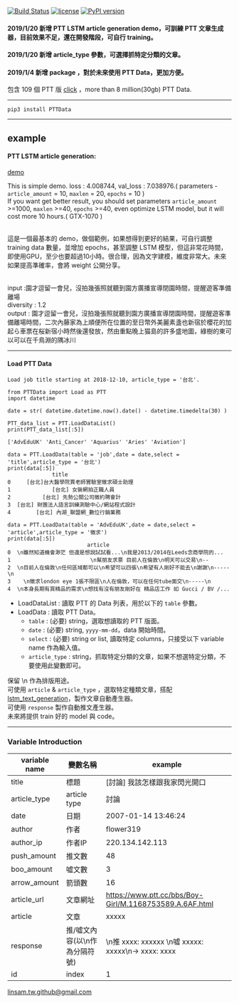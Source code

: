 
[![Build Status](https://travis-ci.org/linsamtw/PTTData.svg?branch=master)](https://travis-ci.org/linsamtw/PTTData)
[![license](https://img.shields.io/github/license/mashape/apistatus.svg?maxAge=2592000)](https://github.com/linsamtw/PTTData/blob/master/LICENSE)
[![PyPI version](https://badge.fury.io/py/PTTData.svg)](https://badge.fury.io/py/PTTData)

#### 2019/1/20 新增 PTT LSTM article generation demo，可訓練 PTT 文章生成器，目前效果不足，還在開發階段，可自行 training。
#### 2019/1/20 新增 article_type 參數，可選擇抓特定分類的文章。
#### 2019/1/4 新增 package ，對於未來使用 PTT Data，更加方便。

包含 109 個 PTT 版 [click](https://github.com/f496328mm/PTTOpenData/blob/master/ptt_readme.md) ，more than 8 million(30gb) PTT Data.

---------------------
    pip3 install PTTData
---------------------


## example

#### PTT LSTM article generation:

[demo](https://github.com/f496328mm/PTTOpenData/blob/master/PTTDATA_lstm_article_generation.py)

This is simple demo. loss : 4.008744, val_loss : 7.038976.( parameters - `article_amount` = 10, `maxlen` = 20, `epochs` = 10 )<br>
If you want get better result, you should set parameters `article_amount` >=1000, `maxlen` >=40, `epochs` >=40, even optimize LSTM model, but it will cost more 10 hours.( GTX-1070 )<br><br>

這是一個最基本的 demo，做個範例，如果想得到更好的結果，可自行調整 training data 數量，並增加 epochs，甚至調整 LSTM 模型，但這非常花時間，即使用GPU，至少也要超過10小時。很合理，因為文字建模，維度非常大。未來如果提高準確率，會將 weight 公開分享。<br><br>

input :園才逗留一會兒，沒拍幾張照就聽到園方廣播宣導閉園時間，提醒遊客準備離場<br>
diversity : 1.2<br>
output : 園才逗留一會兒，沒拍幾張照就聽到園方廣播宣導閉園時間，提醒遊客準備離場時間，二次內藤家為上順便所在位置的至日幣外美麗素盞也新宿於櫻花的加起ら車票在桜新宿小時然後還發放，然由重點晚上猫島的許多盛地圖，綠樹的東可以可以在千鳥淵的隅冰川<br>

-------------------------

#### Load PTT Data

	Load job title starting at 2018-12-10, article_type = '台北'. 

	from PTTData import Load as PTT
	import datetime

	date = str( datetime.datetime.now().date() - datetime.timedelta(30) )

	PTT_data_list = PTT.LoadDataList()
	print(PTT_data_list[:5])

	['AdvEduUK' 'Anti_Cancer' 'Aquarius' 'Aries' 'Aviation']

	data = PTT.LoadData(table = 'job',date = date,select = 'title',article_type = '台北')
	print(data[:5])
			      title
	0     [台北]台大醫學院賈老師實驗室徵求碩士助理
	1             [台北] 女裝網拍正職人員
	2          [台北] 先勢公關公司徵約聘會計
	3  [台北] 財團法人語言訓練測驗中心/網站程式設計
	4        [台北] 內湖_聯盟網_數位行銷業務

	data = PTT.LoadData(table = 'AdvEduUK',date = date,select = 'article',article_type = '徵求')
	print(data[:5])
						     article
	0  \n雖然知道機會渺茫 但還是想說試試看...\n我是2013/2014在Leeds念商學院的...
	1                         \n幫朋友求票 目前人在倫敦\n明天可以交易\n--
	2  \n目前人在倫敦\n任何區域都可以\n希望可以四張\n希望有人剛好不能去\n謝謝\n-----\n
	3    \n徵求london eye 1張不限區\n人在倫敦，可以在任何tube面交\n-----\n
	4  \n本身長期有買精品的需求\n想找有沒有朋友剛好在 精品店工作 如 Gucci / BV /...


* LoadDataList : 讀取 PTT 的 Data 列表，用於以下的 `table` 參數。
* LoadData : 讀取 PTT Data。
	* `table` : (必要) string，選取想讀取的 PTT 版面。
	* `date` : (必要) string, `yyyy-mm-dd`，data 開始時間。
	* `select` : (必要) string or list, 讀取特定 columns，只接受以下 variable name 作為輸入值。
	* `article_type` : string，抓取特定分類的文章，如果不想選特定分類，不要使用此變數即可。


	
保留 \n 作為排版用途。<br>
可使用 `article` & `article_type` ，選取特定種類文章，搭配 [lstm_text_generation](https://github.com/keras-team/keras/blob/master/examples/lstm_text_generation.py)，製作文章自動產生器。<br>
可使用 `response` 製作自動推文產生器。<br>
未來將提供 train 好的 model 與 code。

----------------------

### Variable Introduction

| variable name | 變數名稱 | example |
|---------------|---------|----------|
| title | 標題 | [討論] 我該怎樣跟我家閃光開口 |
| article_type | article type | 討論 |
| date | 日期 | 2007-01-14 13:46:24 |
| author | 作者 | flower319 |
| author_ip | 作者IP | 220.134.142.113 |
| push_amount | 推文數 | 48 |
| boo_amount | 噓文數 | 3 |
| arrow_amount | 箭頭數 | 16 |
| article_url | 文章網址 | https://www.ptt.cc/bbs/Boy-Girl/M.1168753589.A.6AF.html |
| article | 文章 | xxxxx |
| response | 推/噓文內容(以\n作為分隔符號) | \n推 xxxx: xxxxxx \n噓 xxxxx: xxxxx\n→ xxxx: xxxx  |
| id | index | 1 |

linsam.tw.github@gmail.com
